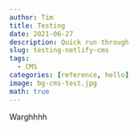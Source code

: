 ```yaml
---
author: Tim
title: Testing
date: 2021-06-27
description: Quick run through
slug: testing-netlify-cms
tags:
  - CMS
categories: [reference, hello]
image: bg-cms-test.jpg
math: true
---
```

Warghhhh
